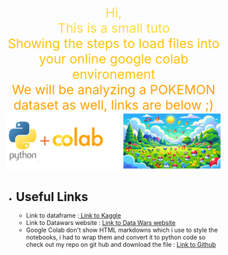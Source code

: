 <div style="text-align:center; font-size:30px">
<span style="color : #FEDB3B">Hi, </br>This is a small tuto </span></br>
<span style="color : #FEC205">Showing the steps to load files into your online google colab environement</span></br>
<span style="color : #FDA000">We will be analyzing a POKEMON dataset as well, links are below ;)</span>
</br>
<img src="./ColabXPokemon.png">
</div>

- # Useful Links
  - Link to dataframe :<a href="https://www.kaggle.com/datasets/abcsds/pokemon"> Link to Kaggle</a>
  - Link to Datawars website : <a href="https://app.datawars.io/project/54b07e96-f0da-4b5d-ba40-c87475e42b8e?page=1">Link to Data Wars website</a>
  - Google Colab don't show HTML markdowns which i use to style the notebooks, i had to wrap them and convert it to python code so
    check out my repo on git hub and download the file : <a href="https://github.com/SouLayman2022/Google_Colab_X_Pokemon.git">Link to Github</a>
